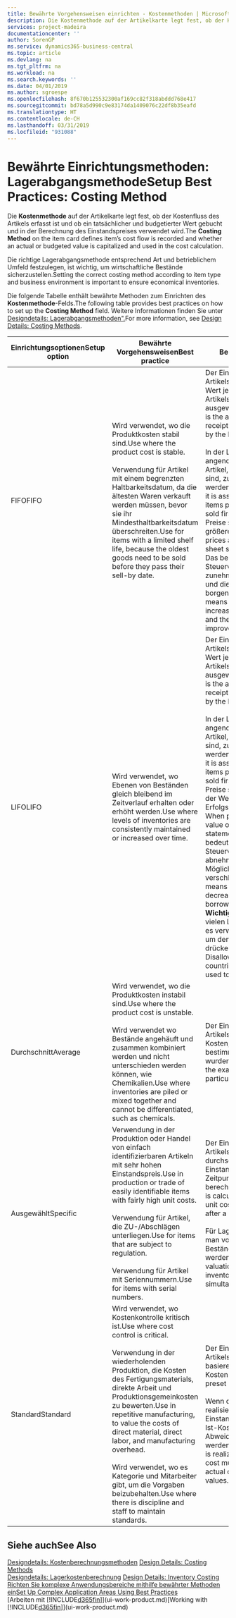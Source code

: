 ```yaml
---
title: Bewährte Vorgehensweisen einrichten - Kostenmethoden | Microsoft Docs
description: Die Kostenmethode auf der Artikelkarte legt fest, ob der Kostenfluss des Artikels erfasst ist und ob ein tatsächlicher und budgetierter Wert gebucht und in der Berechnung des Einstandspreises verwendet wird.
services: project-madeira
documentationcenter: ''
author: SorenGP
ms.service: dynamics365-business-central
ms.topic: article
ms.devlang: na
ms.tgt_pltfrm: na
ms.workload: na
ms.search.keywords: ''
ms.date: 04/01/2019
ms.author: sgroespe
ms.openlocfilehash: 8f670b125532300af169cc82f318abddd768e417
ms.sourcegitcommit: bd78a5d990c9e83174da1409076c22df8b35eafd
ms.translationtype: HT
ms.contentlocale: de-CH
ms.lasthandoff: 03/31/2019
ms.locfileid: "931088"
---
```

# <a name="setup-best-practices-costing-method"></a><span data-ttu-id="1a881-103">Bewährte Einrichtungsmethoden: Lagerabgangsmethode</span><span class="sxs-lookup"><span data-stu-id="1a881-103">Setup Best Practices: Costing Method</span></span>
<span data-ttu-id="1a881-104">Die **Kostenmethode** auf der Artikelkarte legt fest, ob der Kostenfluss des Artikels erfasst ist und ob ein tatsächlicher und budgetierter Wert gebucht und in der Berechnung des Einstandspreises verwendet wird.</span><span class="sxs-lookup"><span data-stu-id="1a881-104">The **Costing Method** on the item card defines item’s cost flow is recorded and whether an actual or budgeted value is capitalized and used in the cost calculation.</span></span>  

 <span data-ttu-id="1a881-105">Die richtige Lagerabgangsmethode entsprechend Art und betrieblichem Umfeld festzulegen, ist wichtig, um wirtschaftliche Bestände sicherzustellen.</span><span class="sxs-lookup"><span data-stu-id="1a881-105">Setting the correct costing method according to item type and business environment is important to ensure economical inventories.</span></span>  

 <span data-ttu-id="1a881-106">Die folgende Tabelle enthält bewährte Methoden zum Einrichten des **Kostenmethode**-Felds.</span><span class="sxs-lookup"><span data-stu-id="1a881-106">The following table provides best practices on how to set up the **Costing Method** field.</span></span> <span data-ttu-id="1a881-107">Weitere Informationen finden Sie unter [Designdetails: Lagerabgangsmethoden".](design-details-costing-methods.md)</span><span class="sxs-lookup"><span data-stu-id="1a881-107">For more information, see [Design Details: Costing Methods](design-details-costing-methods.md).</span></span>  

|<span data-ttu-id="1a881-108">Einrichtungsoptionen</span><span class="sxs-lookup"><span data-stu-id="1a881-108">Setup option</span></span>|<span data-ttu-id="1a881-109">Bewährte Vorgehensweisen</span><span class="sxs-lookup"><span data-stu-id="1a881-109">Best practice</span></span>|<span data-ttu-id="1a881-110">Bemerkung</span><span class="sxs-lookup"><span data-stu-id="1a881-110">Comment</span></span>|  
|------------------|-------------------|-------------|  
|<span data-ttu-id="1a881-111">FIFO</span><span class="sxs-lookup"><span data-stu-id="1a881-111">FIFO</span></span>|<span data-ttu-id="1a881-112">Wird verwendet, wo die Produktkosten stabil sind.</span><span class="sxs-lookup"><span data-stu-id="1a881-112">Use where the product cost is stable.</span></span><br /><br /> <span data-ttu-id="1a881-113">Verwendung für Artikel mit einem begrenzten Haltbarkeitsdatum, da die ältesten Waren verkauft werden müssen, bevor sie ihr Mindesthaltbarkeitsdatum überschreiten.</span><span class="sxs-lookup"><span data-stu-id="1a881-113">Use for items with a limited shelf life, because the oldest goods need to be sold before they pass their sell-by date.</span></span>|<span data-ttu-id="1a881-114">Der Einstandspreis eines Artikels ist der tatsächliche Wert jedes Eingangs des Artikels, nach der FIFO-Regel ausgewählt.</span><span class="sxs-lookup"><span data-stu-id="1a881-114">An item’s unit cost is the actual value of any receipt of the item, selected by the FIFO rule.</span></span><br /><br /> <span data-ttu-id="1a881-115">In der Lagerbewertung wird angenommen, dass die ersten Artikel, die im Lager platziert sind, zuerst verkauft werden.</span><span class="sxs-lookup"><span data-stu-id="1a881-115">In inventory valuation, it is assumed that the first items placed in inventory are sold first.</span></span> <span data-ttu-id="1a881-116">**Hinweis:**  Wenn Preise steigen, zeigt die Bilanz größeren Wert.</span><span class="sxs-lookup"><span data-stu-id="1a881-116">**Note:**  When prices are rising, the balance sheet shows greater value.</span></span> <span data-ttu-id="1a881-117">Das bedeutet, dass Steuerverbindlichkeiten zunehmen, aber die Bonität und die Möglichkeit, Kasse zu borgen verbessert sich.</span><span class="sxs-lookup"><span data-stu-id="1a881-117">This means that tax liabilities increase, but credit scores and the ability to borrow cash improve.</span></span>|  
|<span data-ttu-id="1a881-118">LIFO</span><span class="sxs-lookup"><span data-stu-id="1a881-118">LIFO</span></span>|<span data-ttu-id="1a881-119">Wird verwendet, wo Ebenen von Beständen gleich bleibend im Zeitverlauf erhalten oder erhöht werden.</span><span class="sxs-lookup"><span data-stu-id="1a881-119">Use where levels of inventories are consistently maintained or increased over time.</span></span>|<span data-ttu-id="1a881-120">Der Einstandspreis eines Artikels ist der tatsächliche Wert jedes Eingangs des Artikels, nach der LIFO-Regel ausgewählt.</span><span class="sxs-lookup"><span data-stu-id="1a881-120">An item’s unit cost is the actual value of any receipt of the item, selected by the LIFO rule.</span></span><br /><br /> <span data-ttu-id="1a881-121">In der Lagerbewertung wird angenommen, dass die letzten Artikel, die im Lager platziert sind, zuerst verkauft werden.</span><span class="sxs-lookup"><span data-stu-id="1a881-121">In inventory valuation, it is assumed that the last items placed in inventory are sold first.</span></span> <span data-ttu-id="1a881-122">**Hinweis:** Wenn Preise steigen, reduziert sich der Wert in den Erfolgsrechnungskonten.</span><span class="sxs-lookup"><span data-stu-id="1a881-122">**Note:**  When prices are rising, the value on the income statement decreases.</span></span> <span data-ttu-id="1a881-123">Das bedeutet, dass Steuerverbindlichkeiten abnehmen, aber die Möglichkeit, Kasse zu borgen verschlechtert sich.</span><span class="sxs-lookup"><span data-stu-id="1a881-123">This means that tax liabilities decrease, but the ability to borrow cash deteriorates.</span></span> <span data-ttu-id="1a881-124">**Wichtig:** Nicht zugelassen in vielen Ländern/Regionen, da es verwendet werden kann, um den Deckungsbeitrag zu drücken.</span><span class="sxs-lookup"><span data-stu-id="1a881-124">**Important:**  Disallowed in many countries/regions, as it can be used to depress profit.</span></span>|  
|<span data-ttu-id="1a881-125">Durchschnitt</span><span class="sxs-lookup"><span data-stu-id="1a881-125">Average</span></span>|<span data-ttu-id="1a881-126">Wird verwendet, wo die Produktkosten instabil sind.</span><span class="sxs-lookup"><span data-stu-id="1a881-126">Use where the product cost is unstable.</span></span><br /><br /> <span data-ttu-id="1a881-127">Wird verwendet wo Bestände angehäuft und zusammen kombiniert werden und nicht unterschieden werden können, wie Chemikalien.</span><span class="sxs-lookup"><span data-stu-id="1a881-127">Use where inventories are piled or mixed together and cannot be differentiated, such as chemicals.</span></span>|<span data-ttu-id="1a881-128">Der Einstandspreis eines Artikels sind die exakten Kosten, an denen die bestimmte Einheit empfangen wurden.</span><span class="sxs-lookup"><span data-stu-id="1a881-128">An item’s unit cost is the exact cost at which the particular unit was received.</span></span>|  
|<span data-ttu-id="1a881-129">Ausgewählt</span><span class="sxs-lookup"><span data-stu-id="1a881-129">Specific</span></span>|<span data-ttu-id="1a881-130">Verwendung in der Produktion oder Handel von einfach identifizierbaren Artikeln mit sehr hohen Einstandspreis.</span><span class="sxs-lookup"><span data-stu-id="1a881-130">Use in production or trade of easily identifiable items with fairly high unit costs.</span></span><br /><br /> <span data-ttu-id="1a881-131">Verwendung für Artikel, die ZU-/Abschlägen unterliegen.</span><span class="sxs-lookup"><span data-stu-id="1a881-131">Use for items that are subject to regulation.</span></span><br /><br /> <span data-ttu-id="1a881-132">Verwendung für Artikel mit Seriennummern.</span><span class="sxs-lookup"><span data-stu-id="1a881-132">Use for items with serial numbers.</span></span>|<span data-ttu-id="1a881-133">Der Einstandspreis eines Artikels wird, wie der durchschnittliche Einstandspreis, an jedem Zeitpunkt nach einem Kauf berechnet.</span><span class="sxs-lookup"><span data-stu-id="1a881-133">An item’s unit cost is calculated as the average unit cost at each point in time after a purchase.</span></span><br /><br /> <span data-ttu-id="1a881-134">Für Lagerbewertung setzt man voraus, dass alle Bestände gleichzeitig verkauft werden.</span><span class="sxs-lookup"><span data-stu-id="1a881-134">For inventory valuation, it is assumes that all inventories are sold simultaneously.</span></span>|  
|<span data-ttu-id="1a881-135">Standard</span><span class="sxs-lookup"><span data-stu-id="1a881-135">Standard</span></span>|<span data-ttu-id="1a881-136">Wird verwendet, wo Kostenkontrolle kritisch ist.</span><span class="sxs-lookup"><span data-stu-id="1a881-136">Use where cost control is critical.</span></span><br /><br /> <span data-ttu-id="1a881-137">Verwendung in der wiederholenden Produktion, die Kosten des Fertigungsmaterials, direkte Arbeit und Produktionsgemeinkosten zu bewerten.</span><span class="sxs-lookup"><span data-stu-id="1a881-137">Use in repetitive manufacturing, to value the costs of direct material, direct labor, and manufacturing overhead.</span></span><br /><br /> <span data-ttu-id="1a881-138">Wird verwendet, wo es Kategorie und Mitarbeiter gibt, um die Vorgaben beizubehalten.</span><span class="sxs-lookup"><span data-stu-id="1a881-138">Use where there is discipline and staff to maintain standards.</span></span>|<span data-ttu-id="1a881-139">Der Einstandspreis eines Artikels ist voreingestellt basierend auf vorkalkulierten Kosten.</span><span class="sxs-lookup"><span data-stu-id="1a881-139">An item’s unit cost is preset based on estimated.</span></span><br /><br /> <span data-ttu-id="1a881-140">Wenn die Ist-Kosten später realisiert werden, muss der Einstandspreis (fest) auf die Ist-Kosten durch Abweichungswerte reguliert werden.</span><span class="sxs-lookup"><span data-stu-id="1a881-140">When the actual cost is realized later, the standard cost must be adjusted to the actual cost through variance values.</span></span>|  

## <a name="see-also"></a><span data-ttu-id="1a881-141">Siehe auch</span><span class="sxs-lookup"><span data-stu-id="1a881-141">See Also</span></span>  
 <span data-ttu-id="1a881-142">[Designdetails: Kostenberechnungsmethoden](design-details-costing-methods.md) </span><span class="sxs-lookup"><span data-stu-id="1a881-142">[Design Details: Costing Methods](design-details-costing-methods.md) </span></span>  
 <span data-ttu-id="1a881-143">[Designdetails: Lagerkostenberechnung](design-details-inventory-costing.md) </span><span class="sxs-lookup"><span data-stu-id="1a881-143">[Design Details: Inventory Costing](design-details-inventory-costing.md) </span></span>  
 [<span data-ttu-id="1a881-144">Richten Sie komplexe Anwendungsbereiche mithilfe bewährter Methoden ein</span><span class="sxs-lookup"><span data-stu-id="1a881-144">Set Up Complex Application Areas Using Best Practices</span></span>](set-up-complex-application-areas-using-best-practices.md)  
 <span data-ttu-id="1a881-145">[Arbeiten mit [!INCLUDE[d365fin](includes/d365fin_md.md)]](ui-work-product.md)</span><span class="sxs-lookup"><span data-stu-id="1a881-145">[Working with [!INCLUDE[d365fin](includes/d365fin_md.md)]](ui-work-product.md)</span></span>
